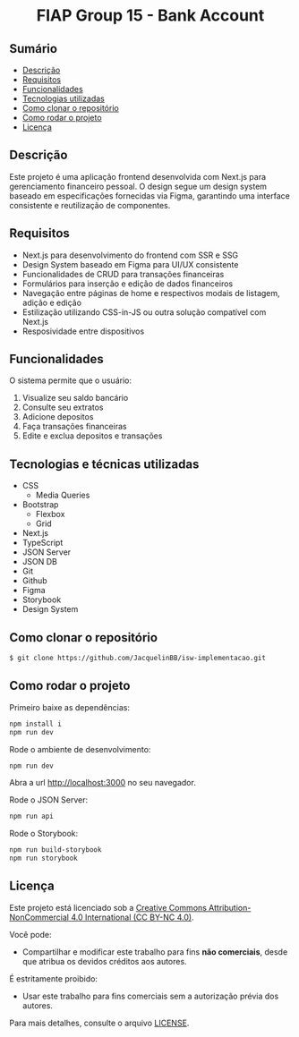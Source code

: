 <h1 align="center">FIAP Group 15 - Bank Account</h1>

## Sumário

* [Descrição](#descrição)
* [Requisitos](#requisitos)
* [Funcionalidades](#funcionalidades)
* [Tecnologias utilizadas](#tecnologias-e-técnicas-utilizadas)
* [Como clonar o repositório](#como-clonar-o-repositório)
* [Como rodar o projeto](#como-rodar-o-projeto)
* [Licença](#licença)

## Descrição
Este projeto é uma aplicação frontend desenvolvida com Next.js para gerenciamento financeiro pessoal. O design segue um design system baseado em especificações fornecidas via Figma, garantindo uma interface consistente e reutilização de componentes.

## Requisitos
- Next.js para desenvolvimento do frontend com SSR e SSG
- Design System baseado em Figma para UI/UX consistente
- Funcionalidades de CRUD para transações financeiras
- Formulários para inserção e edição de dados financeiros
- Navegação entre páginas de home e respectivos modais de listagem, adição e edição
- Estilização utilizando CSS-in-JS ou outra solução compatível com Next.js
- Resposividade entre dispositivos

## Funcionalidades
O sistema permite que o usuário:
1. Visualize seu saldo bancário
2. Consulte seu extratos
3. Adicione depositos
4. Faça transações financeiras
5. Edite e exclua depositos e transações

## Tecnologias e técnicas utilizadas
- CSS
    - Media Queries
- Bootstrap
    - Flexbox
    - Grid
- Next.js
- TypeScript
- JSON Server
- JSON DB
- Git
- Github
- Figma
- Storybook
- Design System

## Como clonar o repositório
```bash
$ git clone https://github.com/JacquelinBB/isw-implementacao.git
```

## Como rodar o projeto
Primeiro baixe as dependências:
```bash
npm install i
npm run dev
```

Rode o ambiente de desenvolvimento:
```bash
npm run dev
```
Abra a url [http://localhost:3000](http://localhost:3000) no seu navegador.

Rode o JSON Server:
```bash
npm run api
```

Rode o Storybook:
```bash
npm run build-storybook
npm run storybook
```

## Licença
Este projeto está licenciado sob a [Creative Commons Attribution-NonCommercial 4.0 International (CC BY-NC 4.0)](https://creativecommons.org/licenses/by-nc/4.0/). 

Você pode:
- Compartilhar e modificar este trabalho para fins **não comerciais**, desde que atribua os devidos créditos aos autores.

É estritamente proibido:
- Usar este trabalho para fins comerciais sem a autorização prévia dos autores.

Para mais detalhes, consulte o arquivo [LICENSE](LICENSE).
